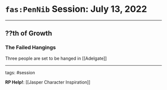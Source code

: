 # `fas:PenNib` Session: July 13, 2022
---

## ??th of Growth

### The Failed Hangings

Three people are set to be hanged in [[Adelgate]]

---

tags: #session

**RP Help!**: [[Jasper Character Inspiration]]